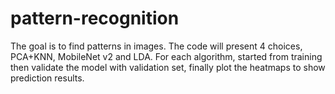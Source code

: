 # pattern-recognition

 The goal is to find patterns in images. The code will present 4 choices, PCA+KNN, MobileNet v2 and LDA.
For each algorithm, started from training then validate the model with validation set, finally plot the heatmaps to show prediction results.
